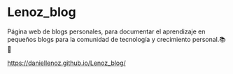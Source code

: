# Lenoz_blog

Página web de blogs personales, para documentar el aprendizaje en pequeños blogs para la comunidad de tecnología y crecimiento personal.📚🥇

https://daniellenoz.github.io/Lenoz_blog/